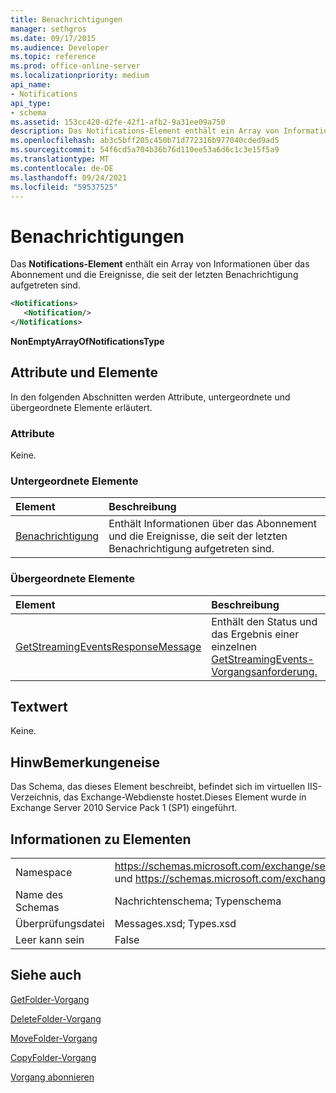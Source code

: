 ```yaml
---
title: Benachrichtigungen
manager: sethgros
ms.date: 09/17/2015
ms.audience: Developer
ms.topic: reference
ms.prod: office-online-server
ms.localizationpriority: medium
api_name:
- Notifications
api_type:
- schema
ms.assetid: 153cc420-d2fe-42f1-afb2-9a31ee09a750
description: Das Notifications-Element enthält ein Array von Informationen über das Abonnement und die Ereignisse, die seit der letzten Benachrichtigung aufgetreten sind.
ms.openlocfilehash: ab3c5bff205c450b71d772316b977040cded9ad5
ms.sourcegitcommit: 54f6cd5a704b36b76d110ee53a6d6c1c3e15f5a9
ms.translationtype: MT
ms.contentlocale: de-DE
ms.lasthandoff: 09/24/2021
ms.locfileid: "59537525"
---
```

# <a name="notifications"></a>Benachrichtigungen

Das **Notifications-Element** enthält ein Array von Informationen über das Abonnement und die Ereignisse, die seit der letzten Benachrichtigung aufgetreten sind. 
  
```xml
<Notifications>
   <Notification/>
</Notifications>
```

 **NonEmptyArrayOfNotificationsType**
## <a name="attributes-and-elements"></a>Attribute und Elemente

In den folgenden Abschnitten werden Attribute, untergeordnete und übergeordnete Elemente erläutert.
  
### <a name="attributes"></a>Attribute

Keine.
  
### <a name="child-elements"></a>Untergeordnete Elemente

|**Element**|**Beschreibung**|
|:-----|:-----|
|[Benachrichtigung](notification-ex15websvcsotherref.md) <br/> |Enthält Informationen über das Abonnement und die Ereignisse, die seit der letzten Benachrichtigung aufgetreten sind.  <br/> |
   
### <a name="parent-elements"></a>Übergeordnete Elemente

|**Element**|**Beschreibung**|
|:-----|:-----|
|[GetStreamingEventsResponseMessage](getstreamingeventsresponsemessage.md) <br/> |Enthält den Status und das Ergebnis einer einzelnen [GetStreamingEvents-Vorgangsanforderung.](getstreamingevents-operation.md)  <br/> |
   
## <a name="text-value"></a>Textwert

Keine.
  
## <a name="remarks"></a>HinwBemerkungeneise

Das Schema, das dieses Element beschreibt, befindet sich im virtuellen IIS-Verzeichnis, das Exchange-Webdienste hostet.Dieses Element wurde in Exchange Server 2010 Service Pack 1 (SP1) eingeführt.
  
## <a name="element-information"></a>Informationen zu Elementen

|||
|:-----|:-----|
|Namespace  <br/> |https://schemas.microsoft.com/exchange/services/2006/messages und https://schemas.microsoft.com/exchange/services/2006/types  <br/> |
|Name des Schemas  <br/> |Nachrichtenschema; Typenschema  <br/> |
|Überprüfungsdatei  <br/> |Messages.xsd; Types.xsd  <br/> |
|Leer kann sein  <br/> |False  <br/> |
   
## <a name="see-also"></a>Siehe auch



[GetFolder-Vorgang](getfolder-operation.md)
  
[DeleteFolder-Vorgang](deletefolder-operation.md)
  
[MoveFolder-Vorgang](movefolder-operation.md)
  
[CopyFolder-Vorgang](copyfolder-operation.md)
  
[Vorgang abonnieren](subscribe-operation.md)

